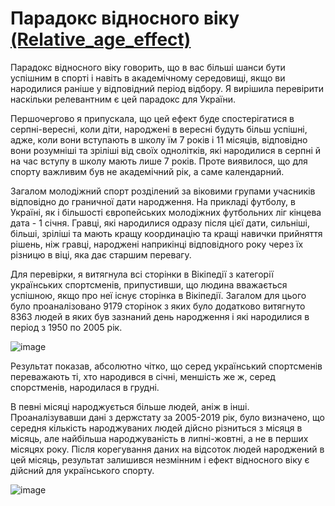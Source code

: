 # Парадокс відносного віку [(Relative_age_effect)](https://en.wikipedia.org/wiki/Relative_age_effect)

Парадокс відносного віку говорить, що в вас більші шанси бути успішним в спорті і навіть в академічному середовищі, якщо ви народилися раніше у відповідний період відбору. Я вирішила перевірити наскільки релевантним є цей парадокс для України.

Першочергово я припускала, що цей ефект буде спостерігатися в серпні-вересні, коли діти, народжені в вересні будуть більш успішні, адже, коли вони вступають в школу їм 7 років і 11 місяців, відповідно вони розумніші та зріліші від своїх однолітків, які народилися в серпні й на час вступу в школу мають лише 7 років. Проте виявилося, що для спорту важливим був не академічний рік, а саме календарний.

Загалом молодіжний спорт розділений за віковими групами учасників відповідно до граничної дати народження. На прикладі футболу, в Україні, як і більшості європейських молодіжних футбольних ліг кінцева дата - 1 січня. Гравці, які народилися одразу після цієї дати, сильніші, більші, зріліші та мають кращу координацію та кращі навички прийняття рішень, ніж гравці, народжені наприкінці відповідного року через їх різницю в віці, яка дає старшим перевагу.

Для перевірки, я витягнула всі сторінки в Вікіпедії з категорії українських спортсменів, припустивши, що людина вважається успішною, якщо про неї існує сторінка в Вікіпедії.
Загалом для цього було проаналізовано 9179 сторінок з яких було додатково витягнуто 8363 людей в яких був зазнаний день народження і які народилися в період з 1950 по 2005 рік.

![image](https://github.com/JuliaKovalchook/relative_age_effect/assets/22946872/4129ba9c-8eec-4592-a23c-ae5507a8324a)

Результат показав, абсолютно чітко, що серед український спортсменів переважають ті, хто народився в січні, меншість же ж, серед спорстменів, народилася в грудні.

В певні місяці народжується більше людей, аніж в інші. Проаналізувавши дані з держстату за 2005-2019 рік, було визначено, що середня кількість народжуваних людей дійсно різниться з місяця в місяць, але найбільша народжуваність в липні-жовтні, а не в перших місяцях року.
Після корегування даних на відсоток людей народжений в цей місяць, результат залишився незмінним і ефект відносного віку є дійсний для українського спорту. 

![image](https://github.com/JuliaKovalchook/relative_age_effect/assets/22946872/6fb184d5-4cf4-46da-bd99-a84166823ace)

